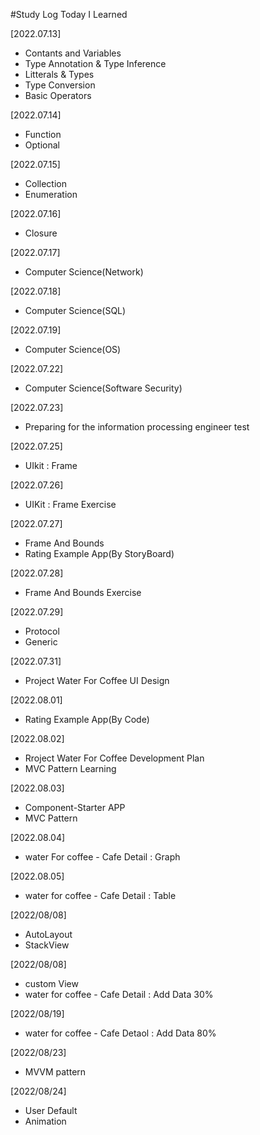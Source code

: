 
#Study Log
Today I Learned

[2022.07.13]
- Contants and Variables
- Type Annotation & Type Inference
- Litterals & Types
- Type Conversion
- Basic Operators

[2022.07.14]
- Function
- Optional

[2022.07.15]
- Collection
- Enumeration

[2022.07.16]
- Closure

[2022.07.17]
- Computer Science(Network)

[2022.07.18]
- Computer Science(SQL)

[2022.07.19]
- Computer Science(OS)

[2022.07.22]
- Computer Science(Software Security)

[2022.07.23]
- Preparing for the information processing engineer test

[2022.07.25]
- UIkit : Frame

[2022.07.26]
- UIKit : Frame Exercise

[2022.07.27]
- Frame And Bounds
- Rating Example App(By StoryBoard)

[2022.07.28]
- Frame And Bounds Exercise

[2022.07.29]
- Protocol
- Generic

[2022.07.31]
- Project Water For Coffee UI Design

[2022.08.01]
- Rating Example App(By Code)

[2022.08.02]
- Rroject Water For Coffee Development Plan
- MVC Pattern Learning

[2022.08.03]
- Component-Starter APP
- MVC Pattern

[2022.08.04]
- water For coffee - Cafe Detail : Graph

[2022.08.05]
- water for coffee - Cafe Detail : Table

[2022/08/08]
- AutoLayout 
- StackView

[2022/08/08]
- custom View
- water for coffee - Cafe Detail : Add Data 30%

[2022/08/19]
- water for coffee - Cafe Detaol : Add Data 80% 

[2022/08/23]
- MVVM pattern 

[2022/08/24]
- User Default
- Animation